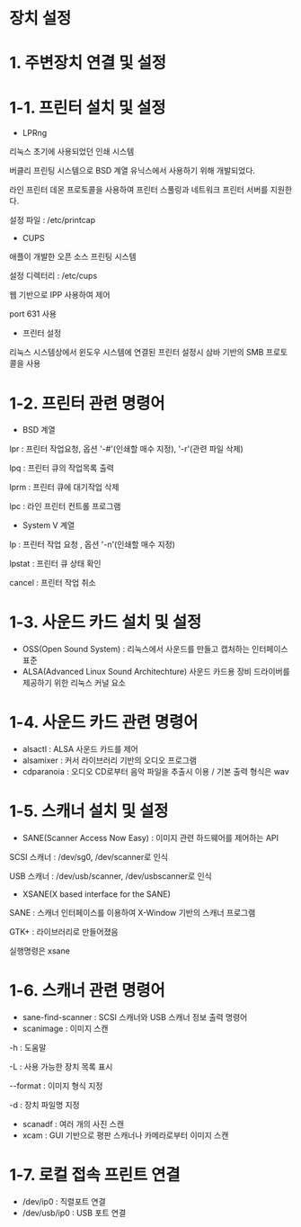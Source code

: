 # 장치 설정

# 1. 주변장치 연결 및 설정

# 1-1. 프린터 설치 및 설정

- LPRng

리눅스 초기에 사용되었던 인쇄 시스템

버클리 프린팅 시스템으로 BSD 계열 유닉스에서 사용하기 위해 개발되었다.

라인 프린터 데몬 프로토콜을 사용하여 프린터 스풀링과 네트워크 프린터 서버를 지원한다.

설정 파일 : /etc/printcap



- CUPS

애플이 개발한 오픈 소스 프린팅 시스템

설정 디렉터리 : /etc/cups

웹 기반으로 IPP 사용하여 제어

port 631 사용



- 프린터 설정

리눅스 시스템상에서 윈도우 시스템에 연결된 프린터 설정시 삼바 기반의 SMB 프로토콜을 사용



# 1-2. 프린터 관련 명령어

- BSD 계열

lpr : 프린터 작업요청, 옵션 '-#'(인쇄할 매수 지정), '-r'(관련 파일 삭제)

lpq : 프린터 큐의 작업목록 출력

lprm : 프린터 큐에 대기작업 삭제

lpc : 라인 프린터 컨트롤 프로그램



- System V 계열

lp : 프린터 작업 요청 , 옵션 '-n'(인쇄할 매수 지정)

lpstat : 프린터 큐 상태 확인

cancel : 프린터 작업 취소



# 1-3. 사운드 카드 설치 및 설정

- OSS(Open Sound System) : 리눅스에서 사운드를 만들고 캡처하는 인터페이스 표준
- ALSA(Advanced Linux Sound Architechture) 사운드 카드용 장비 드라이버를 제공하기 위한 리눅스 커널 요소



# 1-4. 사운드 카드 관련 명령어

- alsactl : ALSA 사운드 카드를 제어
- alsamixer : 커서 라이브러리 기반의 오디오 프로그램
- cdparanoia : 오디오 CD로부터 음악 파일을 추출시 이용 / 기본 출력 형식은 wav



# 1-5. 스캐너 설치 및 설정

- SANE(Scanner Access Now Easy) : 이미지 관련 하드웨어를 제어하는 API

SCSI 스캐너 : /dev/sg0, /dev/scanner로 인식

USB 스캐너 : /dev/usb/scanner, /dev/usbscanner로 인식

- XSANE(X based interface for the SANE)

SANE : 스캐너 인터페이스를 이용하여 X-Window 기반의 스캐너 프로그램

GTK+ : 라이브러리로 만들어졌음

실행명령은 xsane



# 1-6. 스캐너 관련 명령어

- sane-find-scanner : SCSI 스캐너와 USB 스캐너 정보 출력 명령어
- scanimage : 이미지 스캔

-h : 도움말

-L : 사용 가능한 장치 목록 표시

--format : 이미지 형식 지정

-d : 장치 파일명 지정

- scanadf : 여러 개의 사진 스캔
- xcam : GUI 기반으로 평판 스캐너나 카메라로부터 이미지 스캔



# 1-7. 로컬 접속 프린트 연결

- /dev/ip0 : 직렬포트 연결
- /dev/usb/ip0 : USB 포트 연결











